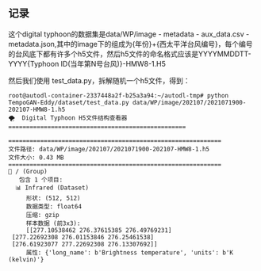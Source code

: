 ## 记录

这个digital typhoon的数据集是data/WP/image - metadata - aux_data.csv - metadata.json,其中的image下的组成为{年份}+{西太平洋台风编号}，每个编号的台风底下都有许多个h5文件，然后h5文件的命名格式应该是YYYYMMDDTT-YYYY{Typhoon ID(当年第N号台风)}-HMW8-1.H5

然后我们使用 test_data.py，拆解随机一个h5文件，得到：

```
root@autodl-container-2337448a2f-b25a3a94:~/autodl-tmp# python TempoGAN-Eddy/dataset/test_data.py data/WP/image/202107/2021071900-202107-HMW8-1.h5 
🌪️  Digital Typhoon H5文件结构查看器
==================================================

============================================================
文件路径: data/WP/image/202107/2021071900-202107-HMW8-1.h5
文件大小: 0.43 MB
============================================================
📁 / (Group)
   包含 1 个项目:
  📊 Infrared (Dataset)
     形状: (512, 512)
     数据类型: float64
     压缩: gzip
     样本数据 (前3x3):
     [[277.10538462 276.37615385 276.49769231]
 [277.22692308 276.01153846 276.25461538]
 [276.61923077 277.22692308 276.13307692]]
     属性: {'long_name': b'Brightness temperature', 'units': b'K (kelvin)'}
```